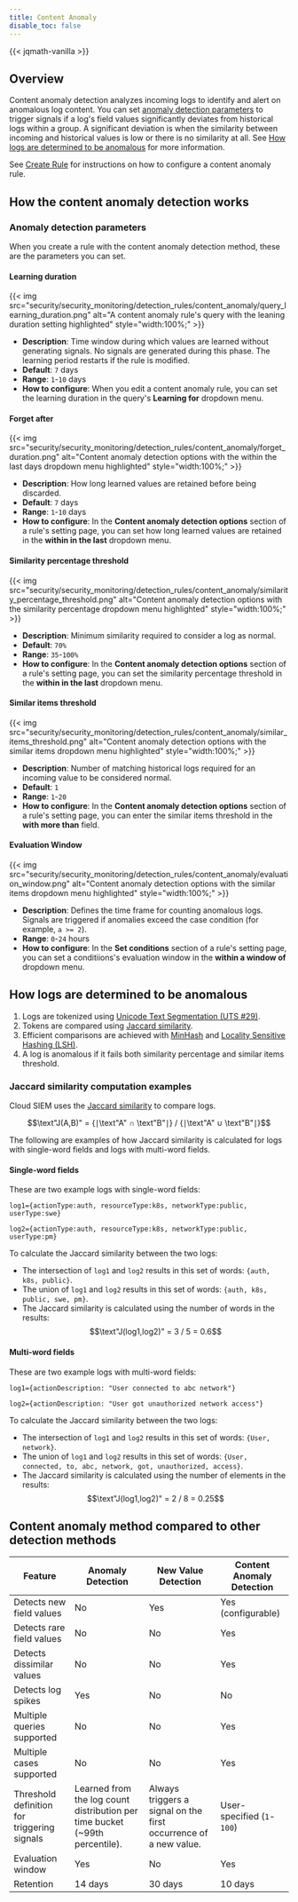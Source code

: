 ```yaml
---
title: Content Anomaly
disable_toc: false
---
```

{{< jqmath-vanilla >}}

## Overview

Content anomaly detection analyzes incoming logs to identify and alert on anomalous log content. You can set [anomaly detection parameters](#anomaly-detection-parameters) to trigger signals if a log's field values significantly deviates from historical logs within a group. A significant deviation is when the similarity between incoming and historical values is low or there is no similarity at all. See [How logs are determined to be anomalous](#how-logs-are-determined-to-be-anomalous) for more information.

See [Create Rule][1] for instructions on how to configure a content anomaly rule.

## How the content anomaly detection works

### Anomaly detection parameters

When you create a rule with the content anomaly detection method, these are the parameters you can set.

#### Learning duration
{{< img src="security/security_monitoring/detection_rules/content_anomaly/query_learning_duration.png" alt="A content anomaly rule's query with the leaning duration setting highlighted" style="width:100%;" >}}

- **Description**: Time window during which values are learned without generating signals. No signals are generated during this phase. The learning period restarts if the rule is modified.
- **Default**: `7` days
- **Range**: `1`-`10` days
- **How to configure**: When you edit a content anomaly rule, you can set the learning duration in the query's **Learning for** dropdown menu.

#### Forget after
{{< img src="security/security_monitoring/detection_rules/content_anomaly/forget_duration.png" alt="Content anomaly detection options with the within the last days dropdown menu highlighted" style="width:100%;" >}}

- **Description**: How long learned values are retained before being discarded.
- **Default**: `7` days
- **Range**: `1`-`10` days
- **How to configure**: In the **Content anomaly detection options** section of a rule's setting page, you can set how long learned values are retained in the **within in the last** dropdown menu.

#### Similarity percentage threshold

{{< img src="security/security_monitoring/detection_rules/content_anomaly/similarity_percentage_threshold.png" alt="Content anomaly detection options with the similarity percentage dropdown menu highlighted" style="width:100%;" >}}

- **Description**: Minimum similarity required to consider a log as normal.
- **Default**: `70%`
- **Range**: `35`-`100%`
- **How to configure**: In the **Content anomaly detection options** section of a rule's setting page, you can set the similarity percentage threshold in the **within in the last** dropdown menu.

#### Similar items threshold

{{< img src="security/security_monitoring/detection_rules/content_anomaly/similar_items_threshold.png" alt="Content anomaly detection options with the similar items dropdown menu highlighted" style="width:100%;" >}}

- **Description**: Number of matching historical logs required for an incoming value to be considered normal.
- **Default**: `1`
- **Range**: `1`-`20`
- **How to configure**: In the **Content anomaly detection options** section of a rule's setting page, you can enter the similar items threshold in the **with more than** field.

#### Evaluation Window
{{< img src="security/security_monitoring/detection_rules/content_anomaly/evaluation_window.png" alt="Content anomaly detection options with the similar items dropdown menu highlighted" style="width:100%;" >}}

- **Description**: Defines the time frame for counting anomalous logs. Signals are triggered if anomalies exceed the case condition (for example, `a >= 2`).
- **Range**: `0`-`24` hours
- **How to configure**: In the **Set conditions** section of a rule's setting page, you can set a conditiions's evaluation window in the **within a window of** dropdown menu.

## How logs are determined to be anomalous

1. Logs are tokenized using [Unicode Text Segmentation (UTS #29)][2].
1. Tokens are compared using [Jaccard similarity][3].
1. Efficient comparisons are achieved with [MinHash][4] and [Locality Sensitive Hashing (LSH)][5].
1. A log is anomalous if it fails both similarity percentage and similar items threshold.

### Jaccard similarity computation examples

Cloud SIEM uses the [Jaccard similarity][3] to compare logs.

$$\text"J(A,B)" = {∣\text"A" ∩ \text"B"∣} / {∣\text"A" ∪ \text"B"∣}$$

The following are examples of how Jaccard similarity is calculated for logs with single-word fields and logs with multi-word fields.

#### Single-word fields

These are two example logs with single-word fields:

```
log1={actionType:auth, resourceType:k8s, networkType:public, userType:swe}
```

```
log2={actionType:auth, resourceType:k8s, networkType:public, userType:pm}
```

To calculate the Jaccard similarity between the two logs:

- The intersection of `log1` and `log2` results in this set of words: `{auth, k8s, public}`.
- The union of `log1` and `log2` results in this set of words: `{auth, k8s, public, swe, pm}`.
- The Jaccard similarity is calculated using the number of words in the results:
$$\text"J(log1,log2)" = 3 / 5 = 0.6$$

#### Multi-word fields

These are two example logs with multi-word fields:

```
log1={actionDescription: "User connected to abc network"}
```

```
log2={actionDescription: "User got unauthorized network access"}
```

To calculate the Jaccard similarity between the two logs:

- The intersection of `log1` and `log2` results in this set of words: `{User, network}`.
- The union of `log1` and `log2` results in this set of words: `{User, connected, to, abc, network, got, unauthorized, access}`.
- The Jaccard similarity is calculated using the number of elements in the results:
$$\text"J(log1,log2)" = 2 / 8 = 0.25$$

## Content anomaly method compared to other detection methods

| Feature | Anomaly Detection | New Value Detection | Content Anomaly Detection |
|---------|-------------------|---------------------|---------------------------|
| Detects new field values | No | Yes | Yes (configurable) |
| Detects rare field values | No | No | Yes |
| Detects dissimilar values | No | No | Yes |
| Detects log spikes | Yes | No | No |
| Multiple queries supported | No | No | Yes |
| Multiple cases supported | No | No | Yes |
| Threshold definition for triggering signals | Learned from the log count distribution per time bucket (~99th percentile).| Always triggers a signal on the first occurrence of a new value. | User-specified (`1`-`100`) |
| Evaluation window | Yes | No | Yes |
| Retention | 14 days | 30 days | 10 days |

[1]: /security/cloud_siem/detect_and_monitor/custom_detection_rules/create_rule/real_time_rule
[2]: https://www.unicode.org/reports/tr29/tr29-22.html
[3]: https://en.wikipedia.org/wiki/Jaccard_index
[4]: https://en.wikipedia.org/wiki/MinHash
[5]: https://en.wikipedia.org/wiki/Locality-sensitive_hashing